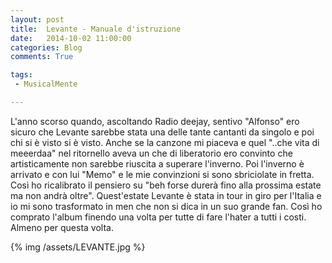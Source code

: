 ```yaml
---
layout: post
title:  Levante - Manuale d'istruzione
date:   2014-10-02 11:00:00
categories: Blog
comments: True

tags:
 - MusicalMente

---
```


L'anno scorso quando, ascoltando Radio deejay, sentivo "Alfonso" ero sicuro che Levante sarebbe stata una delle tante cantanti 
da singolo e poi chi si è visto si è visto. Anche se la canzone mi piaceva e quel "..che vita di meeerdaa" nel ritornello aveva un che di liberatorio ero 
convinto che artisticamente non sarebbe riuscita a superare l'inverno. Poi l'inverno è arrivato e con lui "Memo" e le mie 
convinzioni si sono sbriciolate in fretta. Così ho ricalibrato il pensiero su "beh forse durerà fino alla prossima estate ma non andrà oltre". 
Quest'estate Levante è stata in tour in giro per l'Italia e io mi sono trasformato in men che non si dica in un suo grande fan. Così ho comprato l'album finendo 
una volta per tutte di fare l'hater a tutti i costi. Almeno per questa volta.

{% img /assets/LEVANTE.jpg %}


